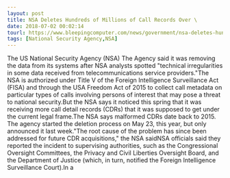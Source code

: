 ```yaml
---
layout: post
title: NSA Deletes Hundreds of Millions of Call Records Over \
date: 2018-07-02 00:02:14
tourl: https://www.bleepingcomputer.com/news/government/nsa-deletes-hundreds-of-millions-of-call-records-over-technical-irregularities/
tags: [National Security Agency,NSA]
---
```

The US National Security Agency (NSA) The Agency said it was removing the data from its systems after NSA analysts spotted "technical irregularities in some data received from telecommunications service providers."The NSA is authorized under Title V of the Foreign Intelligence Surveillance Act (FISA) and through the USA Freedom Act of 2015 to collect call metadata on particular types of calls involving persons of interest that may pose a threat to national security.But the NSA says it noticed this spring that it was receiving more call detail records (CDRs) that it was supposed to get under the current legal frame.The NSA says malformed CDRs date back to 2015. The agency started the deletion process on May 23, this year, but only announced it last week."The root cause of the problem has since been addressed for future CDR acquisitions," the NSA saidNSA officials said they reported the incident to supervising authorities, such as the Congressional Oversight Committees, the Privacy and Civil Liberties Oversight Board, and the Department of Justice (which, in turn, notified the Foreign Intelligence Surveillance Court).In a 